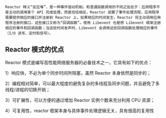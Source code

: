 	Reactor 释义“反应堆”，是一种事件驱动机制。和普通函数调用的不同之处在于：应用程序不是主动的调用某个 API 完成处理，而是恰恰相反，Reactor 逆置了事件处理流程，应用程序需要提供相应的接口并注册到 Reactor 上，如果相应的时间发生，Reactor 将主动调用应用程序注册的接口，这些接口又称为“回调函数”。使用 Libevent 也是想 Libevent 框架注册相应的事件和回调函数；当这些时间发声时，Libevent 会调用这些回调函数处理相应的事件（I/O 读写、定时和信号）。

## Reactor 模式的优点
Reactor 模式是编写高性能网络服务器的必备技术之一，它具有如下的优点：

1）响应快，不必为单个同步时间所阻塞，虽然 Reactor 本身依然是同步的；

2）编程相对简单，可以最大程度的避免复杂的多线程及同步问题，并且避免了多线程/进程的切换开销；

3）可扩展性，可以方便的通过增加 Reactor 实例个数来充分利用 CPU 资源；

4）可复用性，reactor 框架本身与具体事件处理逻辑无关，具有很高的复用性